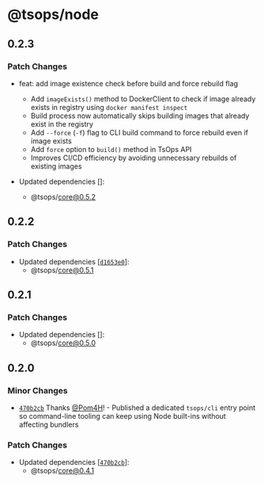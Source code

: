 # @tsops/node

## 0.2.3

### Patch Changes

- feat: add image existence check before build and force rebuild flag

  - Add `imageExists()` method to DockerClient to check if image already exists in registry using `docker manifest inspect`
  - Build process now automatically skips building images that already exist in the registry
  - Add `--force` (`-f`) flag to CLI build command to force rebuild even if image exists
  - Add `force` option to `build()` method in TsOps API
  - Improves CI/CD efficiency by avoiding unnecessary rebuilds of existing images

- Updated dependencies []:
  - @tsops/core@0.5.2

## 0.2.2

### Patch Changes

- Updated dependencies [[`d1653e0`](https://github.com/Pom4H/tsops/commit/d1653e01fb7749cb965e8b7d9b3fc42ac9fbd52e)]:
  - @tsops/core@0.5.1

## 0.2.1

### Patch Changes

- Updated dependencies []:
  - @tsops/core@0.5.0

## 0.2.0

### Minor Changes

- [`470b2cb`](https://github.com/Pom4H/tsops/commit/470b2cb3f970198ddf8a7d0793fcfdcebb2634e3) Thanks [@Pom4H](https://github.com/Pom4H)! - Published a dedicated `tsops/cli` entry point so command-line tooling can keep using Node built-ins without affecting bundlers

### Patch Changes

- Updated dependencies [[`470b2cb`](https://github.com/Pom4H/tsops/commit/470b2cb3f970198ddf8a7d0793fcfdcebb2634e3)]:
  - @tsops/core@0.4.1

